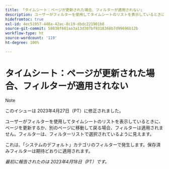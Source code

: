 ```yaml
---
title: 「タイムシート：ページが更新された場合、フィルターが適用されない」
description: ユーザーがフィルターを使用してタイムシートのリストを表示しているときに、ページを更新するか、別のページに移動して戻る場合、フィルターは適用されません。フィルターは、フィルターリストで選択されているように見えます。
hidefromtoc: true
exl-id: 4ec51957-448a-42ac-8c19-dbdc221901b8
source-git-commit: 58038f681aa3a13d307bf9318368b7d99696b12b
workflow-type: ht
source-wordcount: '119'
ht-degree: 100%

---
```


# タイムシート：ページが更新された場合、フィルターが適用されない

>[!NOTE]
>
>このイシューは 2023年4月27日（PT）に修正されました。

ユーザーがフィルターを使用してタイムシートのリストを表示しているときに、ページを更新するか、別のページに移動して戻る場合、フィルターは適用されません。フィルターは、フィルターリストで選択されているように見えます。

これは、「システムのデフォルト」カテゴリのフィルターで発生します。保存済みフィルターは期待どおりに適用されます。

_最初に報告されたのは 2023年4月18日（PT）です。_
